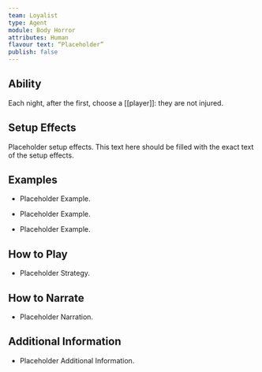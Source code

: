 ```yaml
---
team: Loyalist
type: Agent
module: Body Horror
attributes: Human
flavour text: “Placeholder”
publish: false
---
```

## Ability
Each night, after the first, choose a [[player]]: they are not injured.

## Setup Effects
Placeholder setup effects. This text here should be filled with the exact text of the setup effects.

## Examples
- Placeholder Example.

- Placeholder Example.

- Placeholder Example.

## How to Play
- Placeholder Strategy.

## How to Narrate
- Placeholder Narration.

## Additional Information
- Placeholder Additional Information.